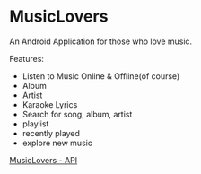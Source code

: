 # MusicLovers
An Android Application for those who love music. 

Features:
* Listen to Music Online & Offline(of course)
* Album
* Artist
* Karaoke Lyrics
* Search for song, album, artist
* playlist
* recently played
* explore new music

[MusicLovers - API](https://github.com/Dkhoa-117/MusicLovers-API)
